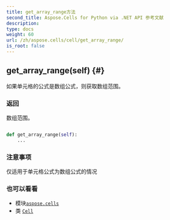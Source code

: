 ```yaml
---
title: get_array_range方法
second_title: Aspose.Cells for Python via .NET API 参考文献
description:
type: docs
weight: 60
url: /zh/aspose.cells/cell/get_array_range/
is_root: false
---
```

##  get_array_range(self) {#}
如果单元格的公式是数组公式，则获取数组范围。


### 返回

数组范围。


```python

def get_array_range(self):
    ...
```


### 注意事项

仅适用于单元格公式为数组公式的情况


### 也可以看看

* 模块[`aspose.cells`](../../)
* 类 [`Cell`](/cells/python-net/zh/aspose.cells/cell)
